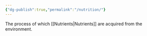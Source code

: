 ```yaml
---
{"dg-publish":true,"permalink":"/nutrition/"}
---
```


The process of which [[Nutrients\|Nutrients]] are acquired from the environment.